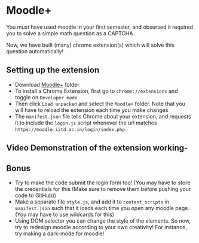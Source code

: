 # Moodle+
You must have used moodle in your first semester, and observed it required you to solve a simple math question as a CAPTCHA.

Now, we have built (many) chrome extension(s) which will solve this question automatically!

## Setting up the extension
* Download [Moodle+](/Moodle+/) folder
* To install a Chrome Extension, first go to `chrome://extensions` and toggle on `Developer mode`
* Then click `Load unpacked` and select the `Moodle+` folder. Note that you will have to reload the extension each time you make changes
* The `manifest.json` file tells Chrome about your extension, and requests it to include the `login.js` script whenever the url matches `https://moodle.iitd.ac.in/login/index.php`

## Video Demonstration of the extension working-




## Bonus
* Try to make the code submit the login form too! (You may have to store the credentials for this (Make sure to remove them before pushing your code to GitHub))
* Make a separate file `style.js`, and add it to `content_scripts` in `manifest.json` such that it loads each time you open any moodle page. (You may have to use wildcards for this)
* Using DOM selector you can change the style of the elements. So now, try to redesign moodle according to your own creativity! For instance, try making a dark-mode for moodle!
